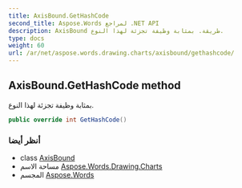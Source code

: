 ```yaml
---
title: AxisBound.GetHashCode
second_title: Aspose.Words لمراجع .NET API
description: AxisBound طريقة. بمثابة وظيفة تجزئة لهذا النوع.
type: docs
weight: 60
url: /ar/net/aspose.words.drawing.charts/axisbound/gethashcode/
---
```

## AxisBound.GetHashCode method

بمثابة وظيفة تجزئة لهذا النوع.

```csharp
public override int GetHashCode()
```

### أنظر أيضا

* class [AxisBound](../)
* مساحة الاسم [Aspose.Words.Drawing.Charts](../../axisbound/)
* المجسم [Aspose.Words](../../../)


